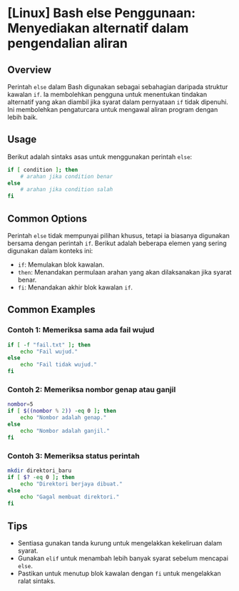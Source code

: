 # [Linux] Bash else Penggunaan: Menyediakan alternatif dalam pengendalian aliran

## Overview
Perintah `else` dalam Bash digunakan sebagai sebahagian daripada struktur kawalan `if`. Ia membolehkan pengguna untuk menentukan tindakan alternatif yang akan diambil jika syarat dalam pernyataan `if` tidak dipenuhi. Ini membolehkan pengaturcara untuk mengawal aliran program dengan lebih baik.

## Usage
Berikut adalah sintaks asas untuk menggunakan perintah `else`:

```bash
if [ condition ]; then
    # arahan jika condition benar
else
    # arahan jika condition salah
fi
```

## Common Options
Perintah `else` tidak mempunyai pilihan khusus, tetapi ia biasanya digunakan bersama dengan perintah `if`. Berikut adalah beberapa elemen yang sering digunakan dalam konteks ini:

- `if`: Memulakan blok kawalan.
- `then`: Menandakan permulaan arahan yang akan dilaksanakan jika syarat benar.
- `fi`: Menandakan akhir blok kawalan `if`.

## Common Examples

### Contoh 1: Memeriksa sama ada fail wujud
```bash
if [ -f "fail.txt" ]; then
    echo "Fail wujud."
else
    echo "Fail tidak wujud."
fi
```

### Contoh 2: Memeriksa nombor genap atau ganjil
```bash
nombor=5
if [ $((nombor % 2)) -eq 0 ]; then
    echo "Nombor adalah genap."
else
    echo "Nombor adalah ganjil."
fi
```

### Contoh 3: Memeriksa status perintah
```bash
mkdir direktori_baru
if [ $? -eq 0 ]; then
    echo "Direktori berjaya dibuat."
else
    echo "Gagal membuat direktori."
fi
```

## Tips
- Sentiasa gunakan tanda kurung untuk mengelakkan kekeliruan dalam syarat.
- Gunakan `elif` untuk menambah lebih banyak syarat sebelum mencapai `else`.
- Pastikan untuk menutup blok kawalan dengan `fi` untuk mengelakkan ralat sintaks.